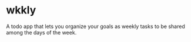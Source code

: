 # wkkly
A todo app that lets you organize your goals as weekly tasks to be shared among the days of the week.
